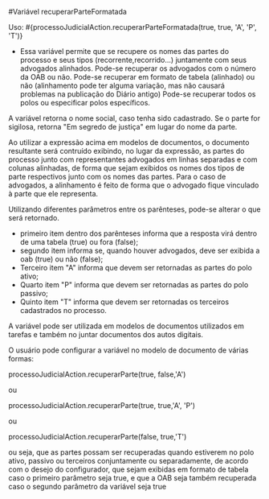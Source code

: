#Variável recuperarParteFormatada

Uso: #{processoJudicialAction.recuperarParteFormatada(true, true, 'A', 'P', 'T')} 

- Essa variável permite que se recupere os nomes das partes do processo e seus tipos (recorrente,recorrido...) juntamente com seus advogados alinhados. Pode-se recuperar os advogados com o número da OAB ou não. Pode-se recuperar em formato de tabela (alinhado) ou não (alinhamento pode ter alguma variação, mas não causará problemas na publicação do Diário antigo) Pode-se recuperar todos os polos ou especificar polos específicos.

A variável retorna o nome social, caso tenha sido cadastrado. Se o parte for sigilosa, retorna "Em segredo de justiça" em lugar do nome da parte.

Ao utilizar a expressão acima em modelos de documentos, o documento resultante será contruído exibindo, no lugar da expressão, as partes do processo junto com representantes advogados em linhas separadas e com colunas alinhadas, de forma que sejam exibidos os nomes dos tipos de parte respectivos junto com os nomes das partes. Para o caso de advogados, a alinhamento é feito de forma que o advogado fique vinculado à parte que ele representa.

Utilizando diferentes parâmetros entre os parênteses, pode-se alterar o que será retornado.

- primeiro item dentro dos parênteses informa que a resposta virá dentro de uma tabela (true) ou fora (false);
- segundo item informa se, quando houver advogados, deve ser exibida a oab (true) ou não (false);
- Terceiro item "A" informa que devem ser retornadas as partes do polo ativo;
- Quarto item "P" informa que devem ser retornadas as partes do polo passivo;
- Quinto item "T" informa que devem ser retornadas os terceiros cadastrados no processo.


A variável pode ser utilizada em modelos de documentos utilizados em tarefas e também no juntar documentos dos autos digitais.


O usuário pode configurar a variável no modelo de documento de várias formas:


processoJudicialAction.recuperarParte(true, false,'A')

ou

processoJudicialAction.recuperarParte(true, true,'A', 'P')

ou

processoJudicialAction.recuperarParte(false, true,'T')


ou seja, que as partes possam ser recuperadas quando estiverem no polo ativo, passivo ou terceiros conjuntamente ou separadamente, de acordo com o desejo do configurador, que sejam exibidas em formato de tabela caso o primeiro parâmetro seja true, e que a OAB seja também recuperada caso o segundo parâmetro da variável seja true

